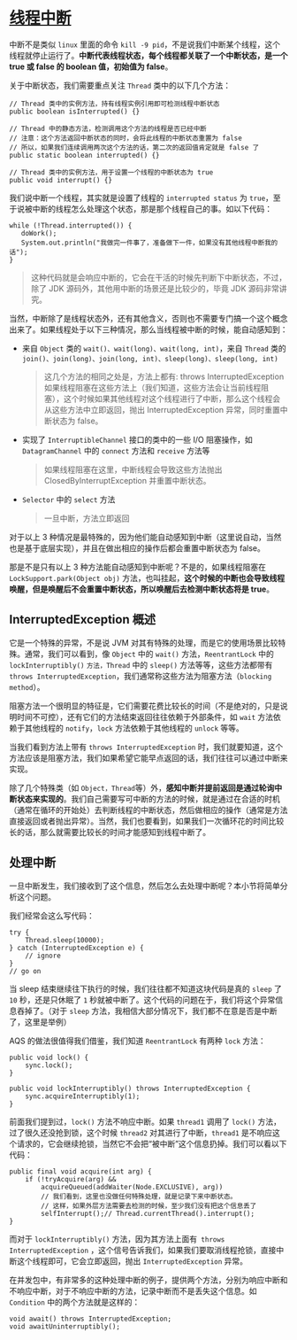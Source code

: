 # [线程中断](https://javadoop.com/post/AbstractQueuedSynchronizer-2/)

中断不是类似 `linux` 里面的命令 `kill -9 pid`，不是说我们中断某个线程，这个线程就停止运行了。**中断代表线程状态，每个线程都关联了一个中断状态，是一个 true 或 false 的 boolean 值，初始值为 false**。

关于中断状态，我们需要重点关注 `Thread` 类中的以下几个方法：

```
// Thread 类中的实例方法，持有线程实例引用即可检测线程中断状态
public boolean isInterrupted() {}

// Thread 中的静态方法，检测调用这个方法的线程是否已经中断
// 注意：这个方法返回中断状态的同时，会将此线程的中断状态重置为 false
// 所以，如果我们连续调用两次这个方法的话，第二次的返回值肯定就是 false 了
public static boolean interrupted() {}

// Thread 类中的实例方法，用于设置一个线程的中断状态为 true
public void interrupt() {}
```

我们说中断一个线程，其实就是设置了线程的 `interrupted status` 为 `true`，至于说被中断的线程怎么处理这个状态，那是那个线程自己的事。如以下代码：

```
while (!Thread.interrupted()) {
   doWork();
   System.out.println("我做完一件事了，准备做下一件，如果没有其他线程中断我的话");
}
```
>这种代码就是会响应中断的，它会在干活的时候先判断下中断状态，不过，除了 JDK 源码外，其他用中断的场景还是比较少的，毕竟 JDK 源码非常讲究。

当然，中断除了是线程状态外，还有其他含义，否则也不需要专门搞一个这个概念出来了。如果线程处于以下三种情况，那么当线程被中断的时候，能自动感知到：

  - 来自 `Object` 类的 `wait()、wait(long)、wait(long, int)`，来自 `Thread` 类的` join()、join(long)、join(long, int)、sleep(long)、sleep(long, int)`
    > 这几个方法的相同之处是，方法上都有: throws InterruptedException
    > 如果线程阻塞在这些方法上（我们知道，这些方法会让当前线程阻塞），这个时候如果其他线程对这个线程进行了中断，那么这个线程会从这些方法中立即返回，抛出 InterruptedException 异常，同时重置中断状态为 false。

  - 实现了 `InterruptibleChannel` 接口的类中的一些 I/O 阻塞操作，如 `DatagramChannel` 中的 `connect` 方法和 `receive` 方法等
    >如果线程阻塞在这里，中断线程会导致这些方法抛出 ClosedByInterruptException 并重置中断状态。

  - `Selector` 中的 `select` 方法
    >一旦中断，方法立即返回

对于以上 3 种情况是最特殊的，因为他们能自动感知到中断（这里说自动，当然也是基于底层实现），并且在做出相应的操作后都会重置中断状态为 false。

那是不是只有以上 3 种方法能自动感知到中断呢？不是的，如果线程阻塞在 `LockSupport.park(Object obj)` 方法，也叫挂起，**这个时候的中断也会导致线程唤醒，但是唤醒后不会重置中断状态，所以唤醒后去检测中断状态将是 true**。

## InterruptedException 概述

它是一个特殊的异常，不是说 JVM 对其有特殊的处理，而是它的使用场景比较特殊。通常，我们可以看到，像 `Object` 中的 `wait()` 方法，`ReentrantLock` 中的 `lockInterruptibly()` `方法，Thread` 中的 `sleep()` 方法等等，这些方法都带有 `throws InterruptedException`，我们通常称这些方法为阻塞方法（`blocking method`）。

阻塞方法一个很明显的特征是，它们需要花费比较长的时间（不是绝对的，只是说明时间不可控），还有它们的方法结束返回往往依赖于外部条件，如 `wait` 方法依赖于其他线程的 `notify`，`lock` 方法依赖于其他线程的 `unlock` 等等。

当我们看到方法上带有 `throws InterruptedException` 时，我们就要知道，这个方法应该是阻塞方法，我们如果希望它能早点返回的话，我们往往可以通过中断来实现。

除了几个特殊类（如 `Object，Thread`等）外，**感知中断并提前返回是通过轮询中断状态来实现的**。我们自己需要写可中断的方法的时候，就是通过在合适的时机（通常在循环的开始处）去判断线程的中断状态，然后做相应的操作（通常是方法直接返回或者抛出异常）。当然，我们也要看到，如果我们一次循环花的时间比较长的话，那么就需要比较长的时间才能感知到线程中断了。

## 处理中断
一旦中断发生，我们接收到了这个信息，然后怎么去处理中断呢？本小节将简单分析这个问题。

我们经常会这么写代码：
```
try {
    Thread.sleep(10000);
} catch (InterruptedException e) {
    // ignore
}
// go on
```

当 sleep 结束继续往下执行的时候，我们往往都不知道这块代码是真的 `sleep` 了 `10` 秒，还是只休眠了 `1` 秒就被中断了。这个代码的问题在于，我们将这个异常信息吞掉了。（对于 `sleep` 方法，我相信大部分情况下，我们都不在意是否是中断了，这里是举例）

AQS 的做法很值得我们借鉴，我们知道 `ReentrantLock` 有两种 `lock` 方法：

```
public void lock() {
    sync.lock();
}

public void lockInterruptibly() throws InterruptedException {
    sync.acquireInterruptibly(1);
}
```

前面我们提到过，`lock()` 方法不响应中断。如果 `thread1` 调用了 `lock()` 方法，过了很久还没抢到锁，这个时候 `thread2` 对其进行了中断，`thread1` 是不响应这个请求的，它会继续抢锁，当然它不会把“被中断”这个信息扔掉。我们可以看以下代码：

```
public final void acquire(int arg) {
    if (!tryAcquire(arg) &&
        acquireQueued(addWaiter(Node.EXCLUSIVE), arg))
        // 我们看到，这里也没做任何特殊处理，就是记录下来中断状态。
        // 这样，如果外层方法需要去检测的时候，至少我们没有把这个信息丢了
        selfInterrupt();// Thread.currentThread().interrupt();
}
```
而对于 `lockInterruptibly()` 方法，因为其方法上面有` throws InterruptedException` ，这个信号告诉我们，如果我们要取消线程抢锁，直接中断这个线程即可，它会立即返回，抛出 `InterruptedException` 异常。

在并发包中，有非常多的这种处理中断的例子，提供两个方法，分别为响应中断和不响应中断，对于不响应中断的方法，记录中断而不是丢失这个信息。如 `Condition` 中的两个方法就是这样的：

```
void await() throws InterruptedException;
void awaitUninterruptibly();
```
